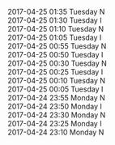 2017-04-25 01:35 Tuesday  N  
2017-04-25 01:30 Tuesday  I  
2017-04-25 01:10 Tuesday  N  
2017-04-25 01:05 Tuesday  I  
2017-04-25 00:55 Tuesday  N  
2017-04-25 00:50 Tuesday  I  
2017-04-25 00:30 Tuesday  N  
2017-04-25 00:25 Tuesday  I  
2017-04-25 00:10 Tuesday  N  
2017-04-25 00:05 Tuesday  I  
2017-04-24 23:55 Monday  N  
2017-04-24 23:50 Monday  I  
2017-04-24 23:30 Monday  N  
2017-04-24 23:25 Monday  I  
2017-04-24 23:10 Monday  N  
